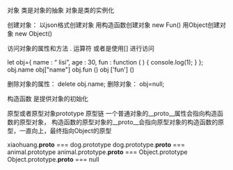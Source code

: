 对象
类是对象的抽象
对象是类的实例化

创建对象：
以json格式创建对象
用构造函数创建对象 	new Fun()
用Object创建对象		 new Object()

访问对象的属性和方法   . 运算符	或者是使用[] 进行访问

let  obj={
                name : “ lisi”,
                age :  30,
                fun  :  function ( ) {
                  console.log(1);
                   }
              };
obj.name
obj["name"]
obj.fun ()
obj ['fun'] ()

删除对象的属性：
delete obj.name;
删除对象：
obj=null;

构造函数 是提供对象的初始化

原型或者原型对象prototype
原型链
一个普通对象的__proto__属性会指向构造函数的原型对象，
构造函数的原型对象的__proto__会指向原型对象的构造函数的原型，一直向上，最终指向Object的原型

xiaohuang.__proto__ === dog.prototype
dog.prototype.__proto__ === animal.prototype
animal.prototype.__proto__ === Object.prototype
Object.prototype.__proto__ === null
